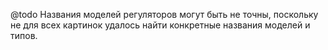 @todo Названия моделей регуляторов могут быть не точны, поскольку не для всех картинок удалось найти конкретные названия моделей и типов.